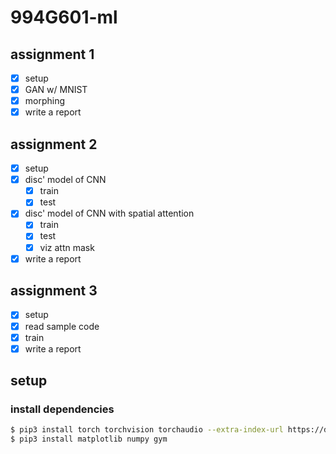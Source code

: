 # 994G601-ml
## assignment 1
- [x] setup
- [x] GAN w/ MNIST
- [x] morphing
- [x] write a report

## assignment 2
- [x] setup
- [x] disc' model of CNN
    - [x] train
    - [x] test
- [x] disc' model of CNN with spatial attention
    - [x] train
    - [x] test
    - [x] viz attn mask
- [x] write a report

## assignment 3
- [x] setup
- [x] read sample code
- [x] train
- [x] write a report

## setup
### install dependencies
```bash
$ pip3 install torch torchvision torchaudio --extra-index-url https://download.pytorch.org/whl/cu113
$ pip3 install matplotlib numpy gym
```